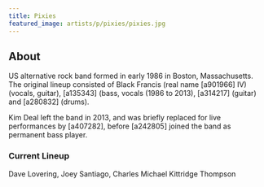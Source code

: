 ```yaml
---
title: Pixies
featured_image: artists/p/pixies/pixies.jpg
---
```

## About

US alternative rock band formed in early 1986 in Boston, Massachusetts. The original lineup consisted of Black Francis (real name [a901966] IV) (vocals, guitar), [a135343] (bass, vocals (1986 to 2013), [a314217] (guitar) and [a280832] (drums).

Kim Deal left the band in 2013,  and was briefly replaced for live performances by [a407282], before [a242805] joined the band as permanent bass player.

### Current Lineup

Dave Lovering, Joey Santiago, Charles Michael Kittridge Thompson

